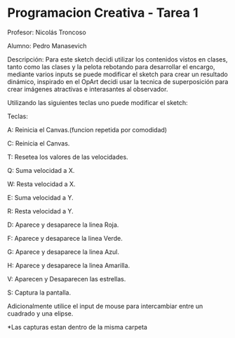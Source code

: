 # Programacion Creativa - Tarea 1

Profesor: Nicolás Troncoso

Alumno: Pedro Manasevich

Descripción: Para este sketch decidi utilizar los contenidos vistos en clases, tanto como las clases y la pelota rebotando para desarrollar el encargo, mediante varios inputs se puede modificar el sketch para crear un resultado dinámico, inspirado en el OpArt decidi usar la tecnica de superposición para crear imágenes atractivas e interasantes al observador.

Utilizando las siguientes teclas uno puede modificar el sketch:

Teclas:

A: Reinicia el Canvas.(funcion repetida por comodidad)

C: Reinicia el Canvas.

T: Resetea los valores de las velocidades.

Q: Suma velocidad a X.

W: Resta velocidad a X.

E: Suma velocidad a Y.

R: Resta velocidad a Y.

D: Aparece y desaparece la linea Roja.

F: Aparece y desaparece la linea Verde.

G: Aparece y desaparece la linea Azul.

H:  Aparece y desaparece la linea Amarilla.

V: Aparecen y Desaparecen las estrellas.

S: Captura la pantalla.

Adicionalmente utilice el input de mouse para intercambiar entre un cuadrado y una elipse.



*Las capturas estan dentro de la misma carpeta
